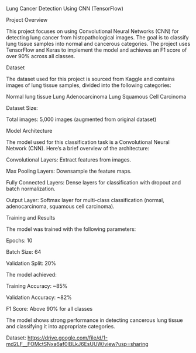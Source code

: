 Lung Cancer Detection Using CNN (TensorFlow)

Project Overview

This project focuses on using Convolutional Neural Networks (CNN) for detecting lung cancer from histopathological images. The goal is to classify lung tissue samples into normal and cancerous categories. The project uses TensorFlow and Keras to implement the model and achieves an F1 score of over 90% across all classes.

Dataset

The dataset used for this project is sourced from Kaggle and contains images of lung tissue samples, divided into the following categories:

Normal lung tissue
Lung Adenocarcinoma
Lung Squamous Cell Carcinoma

Dataset Size:

Total images: 5,000 images (augmented from original dataset)

Model Architecture

The model used for this classification task is a Convolutional Neural Network (CNN). Here’s a brief overview of the architecture:

Convolutional Layers: Extract features from images.

Max Pooling Layers: Downsample the feature maps.

Fully Connected Layers: Dense layers for classification with dropout and batch normalization.

Output Layer: Softmax layer for multi-class classification (normal, adenocarcinoma, squamous cell carcinoma).

Training and Results

The model was trained with the following parameters:

Epochs: 10

Batch Size: 64

Validation Split: 20%

The model achieved:

Training Accuracy: ~85%

Validation Accuracy: ~82%

F1 Score: Above 90% for all classes

The model shows strong performance in detecting cancerous lung tissue and classifying it into appropriate categories.

Dataset: https://drive.google.com/file/d/1-md2LF__FOMctSNxa6af0lBLkJ6EsUUW/view?usp=sharing



